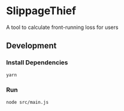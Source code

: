 # SlippageThief
A tool to calculate front-running loss for users

## Development

### Install Dependencies

```bash
yarn
```

### Run

```bash
node src/main.js
```



